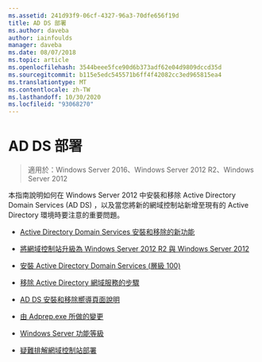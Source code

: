```yaml
---
ms.assetid: 241d93f9-06cf-4327-96a3-70dfe656f19d
title: AD DS 部署
ms.author: daveba
author: iainfoulds
manager: daveba
ms.date: 08/07/2018
ms.topic: article
ms.openlocfilehash: 3544beee5fce90d6b373adf62e04d9809dccd35d
ms.sourcegitcommit: b115e5edc545571b6ff4f42082cc3ed965815ea4
ms.translationtype: MT
ms.contentlocale: zh-TW
ms.lasthandoff: 10/30/2020
ms.locfileid: "93068270"
---
```

# <a name="ad-ds-deployment"></a>AD DS 部署

>適用於：Windows Server 2016、Windows Server 2012 R2、Windows Server 2012

本指南說明如何在 Windows Server 2012 中安裝和移除 Active Directory Domain Services (AD DS) ，以及當您將新的網域控制站新增至現有的 Active Directory 環境時要注意的重要問題。

- [Active Directory Domain Services 安裝和移除的新功能](../../ad-ds/deploy/What-s-New-in-Active-Directory-Domain-Services-Installation-and-Removal.md)

- [將網域控制站升級為 Windows Server 2012 R2 與 Windows Server 2012](../../ad-ds/deploy/Upgrade-Domain-Controllers-to-Windows-Server-2012-R2-and-Windows-Server-2012.md)

- [安裝 Active Directory Domain Services &#40;層級 100&#41;](../../ad-ds/deploy/Install-Active-Directory-Domain-Services--Level-100-.md)

- [移除 Active Directory 網域服務的步驟](assetId:///99b97af0-aa7e-41ed-8c81-4eee6c03eb4c)

- [AD DS 安裝和移除嚮導頁面說明](../../ad-ds/deploy/AD-DS-Installation-and-Removal-Wizard-Page-Descriptions.md)

- [由 Adprep.exe 所做的變更](../../ad-ds/deploy/adprep/Changes-Made-by-Adprep.md)

- [Windows Server 功能等級](../../ad-ds/active-directory-functional-levels.md)

- [疑難排解網域控制站部署](../../ad-ds/deploy/Troubleshooting-Domain-Controller-Deployment.md)
